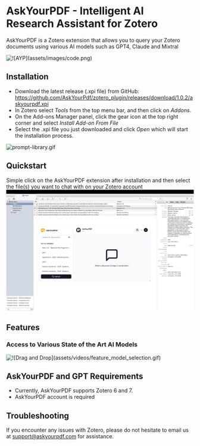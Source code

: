 # AskYourPDF - Intelligent AI Research Assistant for Zotero
AskYourPDF is a Zotero extension that allows you to query your Zotero documents using various AI models such as GPT4, Claude and Mixtral

![!\[AYP\](assets/images/code.png)](assets/videos/chat_interface.gif)

## Installation

- Download the latest release (.xpi file) from GitHub: https://github.com/AskYourPdf/zotero_plugin/releases/download/1.0.2/askyourpdf.xpi
- In Zotero select <em>Tools</em> from the top menu bar, and then click on <em>Addons</em>.
- On the Add-ons Manager panel, click the gear icon at the top right corner and select <em>Install Add-on From File</em>
- Select the .xpi file you just downloaded and click <em>Open</em> which will start the installation process.

![prompt-library.gif](<assets/videos/installation.gif>)


## Quickstart

Simple click on the AskYourPDF extension after installation and then select the file(s) you want to chat with on your Zotero account 
![AYP](assets/images/homepage.png)


## Features

### Access to Various State of the Art AI Models

![!\[Drag and Drop\](assets/videos/feature_model_selection.gif)](assets/videos/feature_model_selection.gif)



## AskYourPDF and GPT Requirements

- Currently, AskYourPDF supports Zotero 6 and 7.
- AskYourPDF account is required




## Troubleshooting

 If you encounter any issues with Zotero, please do not hesitate to email us at [support@askyourpdf.com](mailto:support@askyourpdf.com) for assistance.
